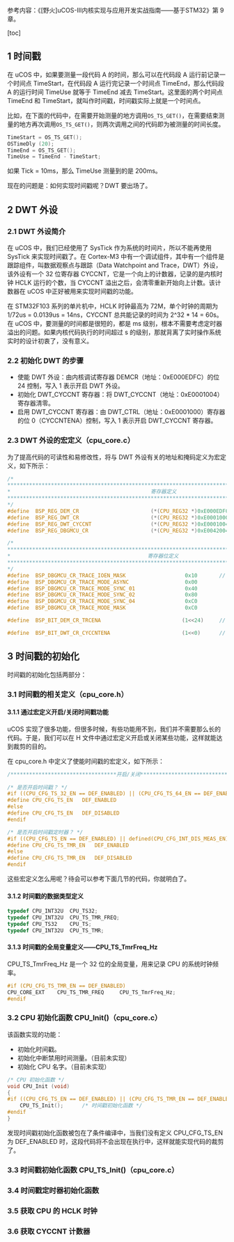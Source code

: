 参考内容：《[野火]uCOS-III内核实现与应用开发实战指南——基于STM32》第 9 章。

[toc]

## 1 时间戳

在 uCOS 中，如果要测量一段代码 A 的时间，那么可以在代码段 A 运行前记录一个时间点 TimeStart，在代码段 A 运行完记录一个时间点 TimeEnd，那么代码段 A 的运行时间 TimeUse 就等于 TimeEnd 减去 TimeStart。这里面的两个时间点 TimeEnd 和 TimeStart，就叫作时间戳，时间戳实际上就是一个时间点。

比如，在下面的代码中，在需要开始测量的地方调用<code>OS\_TS\_GET()</code>，在需要结束测量的地方再次调用<code>OS\_TS\_GET()</code>，则两次调用之间的代码即为被测量的时间长度。

```c
TimeStart = OS_TS_GET();
OSTimeDly (20);	
TimeEnd = OS_TS_GET();
TimeUse = TimeEnd - TimeStart;
```

如果 Tick = 10ms，那么 TimeUse 测量到的是 200ms。

现在的问题是：如何实现时间戳呢？DWT 要出场了。

## 2 DWT 外设
### 2.1 DWT 外设简介

在 uCOS 中，我们已经使用了 SysTick 作为系统的时间片，所以不能再使用 SysTick 来实现时间戳了。在 Cortex-M3 中有一个调试组件，其中有一个组件是跟踪组件，叫数据观察点与跟踪（Data Watchpoint and Trace，DWT）外设，该外设有一个 32 位寄存器 CYCCNT，它是一个向上的计数器，记录的是内核时钟 HCLK 运行的个数，当 CYCCNT 溢出之后，会清零重新开始向上计数。该计数器在 uCOS 中正好被用来实现时间戳的功能。

在 STM32F103 系列的单片机中，HCLK 时钟最高为 72M，单个时钟的周期为 1/72us = 0.0139us = 14ns，CYCCNT 总共能记录的时间为 2^32 * 14 = 60s。在 uCOS 中，要测量的时间都是很短的，都是 ms 级别，根本不需要考虑定时器溢出的问题。如果内核代码执行的时间超过 s 的级别，那就背离了实时操作系统实时的设计初衷了，没有意义。

### 2.2 初始化 DWT 的步骤

- 使能 DWT 外设：由内核调试寄存器 DEMCR（地址：0xE000EDFC）的位 24 控制，写入 1 表示开启 DWT 外设。 
- 初始化 DWT\_CYCCNT 寄存器：将 DWT\_CYCCNT（地址：0xE0001004）寄存器清零。
- 启用 DWT\_CYCCNT 寄存器：由 DWT\_CTRL（地址：0xE0001000）寄存器的位 0（CYCCNTENA）控制，写入 1 表示开启 DWT\_CYCCNT 寄存器。

### 2.3 DWT 外设的宏定义（cpu_core.c）

为了提高代码的可读性和易修改性，将与 DWT 外设有关的地址和掩码定义为宏定义，如下所示：
```c
/*
*********************************************************************************************************
*                                             寄存器定义
*********************************************************************************************************
*/
#define  BSP_REG_DEM_CR                       (*(CPU_REG32 *)0xE000EDFC)    // DEMCR的地址
#define  BSP_REG_DWT_CR                       (*(CPU_REG32 *)0xE0001000)    // DWT_CTRL的地址
#define  BSP_REG_DWT_CYCCNT                   (*(CPU_REG32 *)0xE0001004)    // DWT_CYCCNT的地址
#define  BSP_REG_DBGMCU_CR                    (*(CPU_REG32 *)0xE0042004)    // 未用到，先忽略

/*
*********************************************************************************************************
*                                            寄存器位定义
*********************************************************************************************************
*/
#define  BSP_DBGMCU_CR_TRACE_IOEN_MASK                   0x10       // 这些暂时用不到，可先忽略
#define  BSP_DBGMCU_CR_TRACE_MODE_ASYNC                  0x00
#define  BSP_DBGMCU_CR_TRACE_MODE_SYNC_01                0x40
#define  BSP_DBGMCU_CR_TRACE_MODE_SYNC_02                0x80
#define  BSP_DBGMCU_CR_TRACE_MODE_SYNC_04                0xC0
#define  BSP_DBGMCU_CR_TRACE_MODE_MASK                   0xC0

#define  BSP_BIT_DEM_CR_TRCENA                          (1<<24)     // DEMCR的位24置1 

#define  BSP_BIT_DWT_CR_CYCCNTENA                       (1<<0)      // DWT_CTRL的位0置1
```

## 3 时间戳的初始化

时间戳的初始化包括两部分：

### 3.1 时间戳的相关定义（cpu_core.h）
#### 3.1.1 通过宏定义开启/关闭时间戳功能

uCOS 实现了很多功能，但很多时候，有些功能用不到，我们并不需要那么长的代码。于是，我们可以在 H 文件中通过宏定义开启或关闭某些功能，这样就能达到裁剪的目的。

在 cpu_core.h 中定义了使能时间戳的宏定义，如下所示：
```c
/**********************************开启/关闭***************************************************/
	
/* 是否开启时间戳？ */
#if ((CPU_CFG_TS_32_EN == DEF_ENABLED) || (CPU_CFG_TS_64_EN == DEF_ENABLED))
#define	CPU_CFG_TS_EN	DEF_ENABLED
#else
#define CPU_CFG_TS_EN	DEF_DISABLED
#endif

/* 是否开启时间戳定时器？ */
#if ((CPU_CFG_TS_EN == DEF_ENABLED) || defined(CPU_CFG_INT_DIS_MEAS_EN))
#define	CPU_CFG_TS_TMR_EN	DEF_ENABLED
#else
#define CPU_CFG_TS_TMR_EN	DEF_DISABLED
#endif
```

这些宏定义怎么用呢？待会可以参考下面几节的代码，你就明白了。

#### 3.1.2 时间戳的数据类型定义

```c
typedef CPU_INT32U	CPU_TS32;
typedef CPU_INT32U	CPU_TS_TMR_FREQ;
typedef	CPU_TS32	CPU_TS;
typedef	CPU_INT32U	CPU_TS_TMR;
```

#### 3.1.3 时间戳的全局变量定义——CPU_TS_TmrFreq_Hz

CPU\_TS\_TmrFreq\_Hz 是一个 32 位的全局变量，用来记录 CPU 的系统时钟频率。

```c
#if (CPU_CFG_TS_TMR_EN == DEF_ENABLED)
CPU_CORE_EXT	CPU_TS_TMR_FREQ		CPU_TS_TmrFreq_Hz;
#endif
```

### 3.2 CPU 初始化函数 CPU_Init()（cpu_core.c）

该函数实现的功能：
- 初始化时间戳。
- 初始化中断禁用时间测量。（目前未实现）
- 初始化 CPU 名字。（目前未实现）

```c
/* CPU 初始化函数 */
void CPU_Init (void)
{
#if ((CPU_CFG_TS_EN == DEF_ENABLED) || (CPU_CFG_TS_TMR_EN == DEF_ENABLED))
	CPU_TS_Init();		/* 时间戳初始化函数 */
#endif
}
```

发现时间戳初始化函数被包在了条件编译中，当我们没有定义 CPU\_CFG\_TS\_EN 为 DEF\_ENABLED 时，这段代码将不会出现在执行中，这样就能实现代码的裁剪了。

### 3.3 时间戳初始化函数 CPU_TS_Init()（cpu_core.c）

### 3.4 时间戳定时器初始化函数

### 3.5 获取 CPU 的 HCLK 时钟

### 3.6 获取 CYCCNT 计数器 
